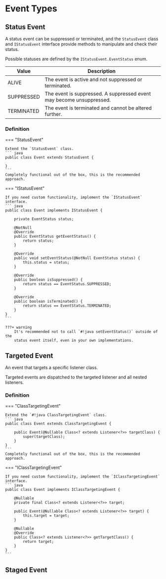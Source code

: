 # Event Types

## Status Event

A status event can be suppressed or terminated, and the `StatusEvent` class and
`IStatusEvent` interface provide methods to manipulate and check their status.

Possible statuses are defined by the `IStatusEvent.EventStatus` enum.

| Value      | Description                                                          |
|------------|----------------------------------------------------------------------|
| ALIVE      | The event is active and not suppressed or terminated.                |
| SUPPRESSED | The event is suppressed. A suppressed event may become unsuppressed. |
| TERMINATED | The event is terminated and cannot be altered further.               |

### Definition

=== "StatusEvent"

    Extend the `StatusEvent` class.
    ``` java
    public class Event extends StatusEvent {
        
    }
    ```
    Completely functional out of the box, this is the recommended approach.

=== "IStatusEvent"

    If you need custom functionality, implement the `IStatusEvent` interface.
    ``` java
    public class Event implements IStatusEvent {
        
        private EventStatus status;
        
        @NotNull
        @Override
        public EventStatus getEventStatus() {
            return status;
        }

        @Override
        public void setEventStatus(@NotNull EventStatus status) {
            this.status = status;
        }

        @Override
        public boolean isSuppressed() {
            return status == EventStatus.SUPPRESSED;
        }

        @Override
        public boolean isTerminated() {
            return status == EventStatus.TERMINATED;
        }
    }
    ```

    ???+ warning
        It's recommended not to call `#!java setEventStatus()` outside of the 
        status event itself, even in your own implementations.

## Targeted Event

An event that targets a specific listener class.

Targeted events are dispatched to the targeted listener and all nested 
listeners.

### Definition

=== "ClassTargetingEvent"

    Extend the `#!java ClassTargetingEvent` class.
    ``` java
    public class Event extends ClassTargetingEvent {

        public Event(@Nullable Class<? extends Listener<?>> targetClass) {
            super(targetClass);
        }
    }
    ```
    Completely functional out of the box, this is the recommended approach.

=== "IClassTargetingEvent"

    If you need custom functionality, implement the `IClassTargetingEvent` 
    interface.
    ``` java
    public class Event implements IClassTargetingEvent {

        @Nullable
        private final Class<? extends Listener<?>> target;

        public Event(@Nullable Class<? extends Listener<?>> target) {
            this.target = target;
        }

        @Nullable
        @Override
        public Class<? extends Listener<?>> getTargetClass() {
            return target;
        }
    }
    ```

## Staged Event